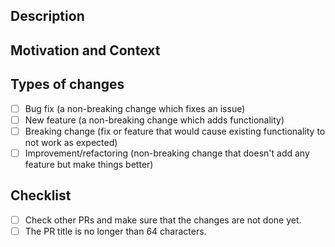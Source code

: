 <!--
MAKE SURE TO READ THE CONTRIBUTING GUIDE BEFORE CREATING A PR
https://github.com/boydm/scenic/blob/master/.github/CONTRIBUTING.md
-->

<!-- Provide a general summary of your changes in the Title above -->
<!-- Keep the title short and descriptive, as it will be used as a commit
message -->

## Description

<!--- Describe your changes in detail -->

## Motivation and Context

<!--- Why is this change required? What problem does it solve? -->
<!--- If it fixes an open issue, please link to the issue here. -->

## Types of changes

<!--- What types of changes does your code introduce? Put an `x` in all the
boxes that apply: -->

- [ ] Bug fix (a non-breaking change which fixes an issue)
- [ ] New feature (a non-breaking change which adds functionality)
- [ ] Breaking change (fix or feature that would cause existing functionality to
  not work as expected)
- [ ] Improvement/refactoring (non-breaking change that doesn't add any feature
  but make things better)

## Checklist

<!--- Go over all the following points, and put an `x` in all the boxes that
apply. -->

- [ ] Check other PRs and make sure that the changes are not done yet.
- [ ] The PR title is no longer than 64 characters.
